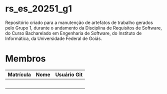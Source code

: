 # rs_es_20251_g1
Repositório criado para a manutenção de artefatos de trabalho gerados pelo Grupo 1, durante o andamento da Disciplina de Requisitos de Software, do Curso Bacharelado em Engenharia de Software, do Instituto de Informática, da Universidade Federal de Goiás.

# Membros
|Matrícula|Nome|Usuário Git|
|---|---|---|
||||
||||
||||
||||
||||
